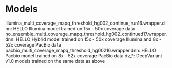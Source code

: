 # Models

illumina_multi_coverage_mapq_threshold_hg002_continue_run16.wrapper.dnn: HELLO Illumina model trained on 15x - 50x coverage data
no_ensemble_multi_coverage_mapq_threshold_hg002_continued17.wrapper.dnn: HELLO Hybrid model trained on 15x - 50x coverage Illumina and 8x - 52x coverage PacBio data
pacbio_multi_coverage_mapq_threshold_hg00216.wrapper.dnn: HELLO Pacbio model trained on 8x - 52x coverage PacBio data
dv_*: DeepVariant v1.0 models trained on the same data as above
